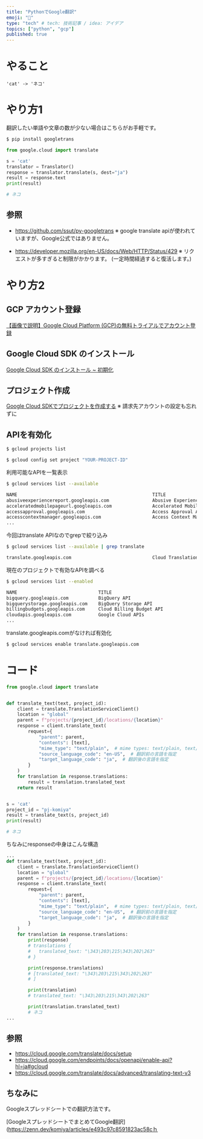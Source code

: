 ```yaml
---
title: "PythonでGoogle翻訳"
emoji: "🦔"
type: "tech" # tech: 技術記事 / idea: アイデア
topics: ["python", "gcp"]
published: true
---
```



# やること
```
'cat' -> 'ネコ'
```

# やり方1
翻訳したい単語や文章の数が少ない場合はこちらがお手軽です。

```sh
$ pip install googletrans
```

```py
from google.cloud import translate

s = 'cat'
translator = Translator()
response = translator.translate(s, dest="ja")
result = response.text
print(result)

# ネコ
```

## 参照

* https://github.com/ssut/py-googletrans
※ google translate apiが使われていますが、Google公式ではありません。

* https://developer.mozilla.org/en-US/docs/Web/HTTP/Status/429
※ リクエストが多すぎると制限がかかります。 (一定時間経過すると復活します。)

# やり方2
## GCP アカウント登録
[【画像で説明】Google Cloud Platform (GCP)の無料トライアルでアカウント登録](https://qiita.com/komiya_____/items/14bd06d0866f182ae912)

## Google Cloud SDK のインストール
[Google Cloud SDK のインストール ~ 初期化](https://qiita.com/komiya_____/items/5af0dcc8639fad9fee29)

## プロジェクト作成
[Google Cloud SDKでプロジェクトを作成する](https://qiita.com/komiya_____/items/fb02f38e1886db280d52)
※ 請求先アカウントの設定も忘れずに

## APIを有効化

```sh
$ gcloud projects list

$ gcloud config set project "YOUR-PROJECT-ID"
```

利用可能なAPIを一覧表示
```sh
$ gcloud services list --available

NAME                                                  TITLE
abusiveexperiencereport.googleapis.com                Abusive Experience Report API
acceleratedmobilepageurl.googleapis.com               Accelerated Mobile Pages (AMP) URL API
accessapproval.googleapis.com                         Access Approval API
accesscontextmanager.googleapis.com                   Access Context Manager API
...
```

今回はtranslate APIなのでgrepで絞り込み
```sh
$ gcloud services list --available | grep translate

translate.googleapis.com                              Cloud Translation API
```

現在のプロジェクトで有効なAPIを調べる
```sh
$ gcloud services list --enabled

NAME                              TITLE
bigquery.googleapis.com           BigQuery API
bigquerystorage.googleapis.com    BigQuery Storage API
billingbudgets.googleapis.com     Cloud Billing Budget API
cloudapis.googleapis.com          Google Cloud APIs
...
```

translate.googleapis.comがなければ有効化
```sh
$ gcloud services enable translate.googleapis.com
```

# コード

```py
from google.cloud import translate


def translate_text(text, project_id):
    client = translate.TranslationServiceClient()
    location = "global"
    parent = f"projects/{project_id}/locations/{location}"
    response = client.translate_text(
        request={
            "parent": parent,
            "contents": [text],
            "mime_type": "text/plain",  # mime types: text/plain, text/html
            "source_language_code": "en-US",  # 翻訳前の言語を指定
            "target_language_code": "ja",  # 翻訳後の言語を指定
        }
    )
    for translation in response.translations:
        result = translation.translated_text
    return result


s = 'cat'
project_id = "pj-komiya"
result = translate_text(s, project_id)
print(result)

# ネコ
```

ちなみにresponseの中身はこんな構造

```py
...
def translate_text(text, project_id):
    client = translate.TranslationServiceClient()
    location = "global"
    parent = f"projects/{project_id}/locations/{location}"
    response = client.translate_text(
        request={
            "parent": parent,
            "contents": [text],
            "mime_type": "text/plain",  # mime types: text/plain, text/html
            "source_language_code": "en-US",  # 翻訳前の言語を指定
            "target_language_code": "ja",  # 翻訳後の言語を指定
        }
    )
    for translation in response.translations:
        print(response)
        # translations {
        #   translated_text: "\343\203\215\343\202\263"
        # }

        print(response.translations)
        # [translated_text: "\343\203\215\343\202\263"
        # ]

        print(translation)
        # translated_text: "\343\203\215\343\202\263"

        print(translation.translated_text)
        # ネコ
...
```


## 参照
* https://cloud.google.com/translate/docs/setup
* https://cloud.google.com/endpoints/docs/openapi/enable-api?hl=ja#gcloud
* https://cloud.google.com/translate/docs/advanced/translating-text-v3


## ちなみに
Googleスプレッドシートでの翻訳方法です。

[GoogleスプレッドシートでまとめてGoogle翻訳](https://zenn.dev/komiya/articles/e493c97c8591823ac58cｈ